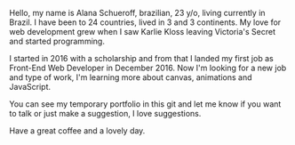 Hello, my name is Alana Schueroff, brazilian, 23 y/o, living currently in Brazil.
I have been to 24 countries, lived in 3 and 3 continents.
My love for web development grew when I saw Karlie Kloss leaving Victoria's Secret and started programming.

I started in 2016 with a scholarship and from that I landed my first job as Front-End Web Developer in December 2016.
Now I'm looking for a new job and type of work, I'm learning more about canvas, animations and JavaScript.

You can see my temporary portfolio in this git and let me know if you want to talk or just make a suggestion, I love suggestions.

Have a great coffee and a lovely day.
